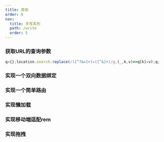 ```yaml
---
title: 其他
order: 6
nav:
  title: 手写系列
  path: /write
  order: 5
---
```


### 获取URL的查询参数
```js
q={};location.search.replace(/([^?&=]+)=([^&]+)/g,(_,k,v)=>q[k]=v);q;
```

### 实现一个双向数据绑定

### 实现一个简单路由

### 实现懒加载

### 实现移动端适配rem

### 实现拖拽


